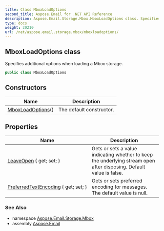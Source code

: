 ```yaml
---
title: Class MboxLoadOptions
second_title: Aspose.Email for .NET API Reference
description: Aspose.Email.Storage.Mbox.MboxLoadOptions class. Specifies additional options when loading a Mbox storage
type: docs
weight: 20210
url: /net/aspose.email.storage.mbox/mboxloadoptions/
---
```

## MboxLoadOptions class

Specifies additional options when loading a Mbox storage.

```csharp
public class MboxLoadOptions
```

## Constructors

| Name | Description |
| --- | --- |
| [MboxLoadOptions](mboxloadoptions/)() | The default constructor. |

## Properties

| Name | Description |
| --- | --- |
| [LeaveOpen](../../aspose.email.storage.mbox/mboxloadoptions/leaveopen/) { get; set; } | Gets or sets a value indicating whether to keep the underlying stream open after disposing. Default value is false. |
| [PreferredTextEncoding](../../aspose.email.storage.mbox/mboxloadoptions/preferredtextencoding/) { get; set; } | Gets or sets preferred encoding for messages. The default value is null. |

### See Also

* namespace [Aspose.Email.Storage.Mbox](../../aspose.email.storage.mbox/)
* assembly [Aspose.Email](../../)


